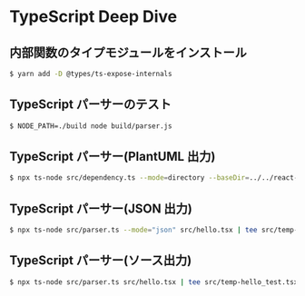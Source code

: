 # TypeScript Deep Dive

## 内部関数のタイプモジュールをインストール

```bash
$ yarn add -D @types/ts-expose-internals
```

## TypeScript パーサーのテスト

```bash
$ NODE_PATH=./build node build/parser.js
```

## TypeScript パーサー(PlantUML 出力)

```bash
$ npx ts-node src/dependency.ts --mode=directory --baseDir=../../react-typescript-starter-app/src/ ../../react-typescript-starter-app/src/index.tsx | tee temp-test.plantuml
```

## TypeScript パーサー(JSON 出力)

```bash
$ npx ts-node src/parser.ts --mode="json" src/hello.tsx | tee src/temp-hello_test.json
```

## TypeScript パーサー(ソース出力)

```bash
$ npx ts-node src/parser.ts src/hello.tsx | tee src/temp-hello_test.tsx
```
